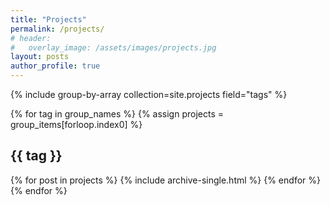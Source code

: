 ```yaml
---
title: "Projects"
permalink: /projects/
# header:
#   overlay_image: /assets/images/projects.jpg
layout: posts
author_profile: true
---
```


{% include group-by-array collection=site.projects field="tags" %}

{% for tag in group_names %}
{% assign projects = group_items[forloop.index0] %}
  <h2 id="{{ tag | slugify }}" class="archive__subtitle">{{ tag }}</h2>
  {% for post in projects %}
    {% include archive-single.html %}
  {% endfor %}
{% endfor %}